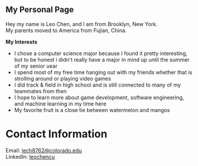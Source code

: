 ## My Personal Page ##
Hey my name is Leo Chen, and I am from Brooklyn, New York. <br>
My parents moved to America from Fujian, China. <br>

**My Interests**
- I chose a computer science major because I found it pretty interesting, but to be honest i didn't really have a major in mind up until the summer of my senior uear
- I spend most of my free time hanging out with my friends whether that is strolling around or playing video games
- I did track & field in high school and is still connected to many of my teammates from then
- I hope to learn more about game development, software engineering, and machine learning in my time here
- My favorite fruit is a close tie between watermelon and mangos

# Contact Information #
Email: lech8762@colorado.edu  <br>
LinkedIn: [leochencu](https://www.linkedin.com/in/leochencu/)

